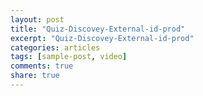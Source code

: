 ```yaml
---
layout: post
title: "Quiz-Discovey-External-id-prod"
excerpt: "Quiz-Discovey-External-id-prod"
categories: articles
tags: [sample-post, video]
comments: true
share: true
---
```

<div class="apester-media" data-media-id="5f6c641a33a6256aa8ec5e89" external-id="123456" height="362"></div><script async src="https://static.apester.com/js/sdk/latest/apester-sdk.js"></script>
